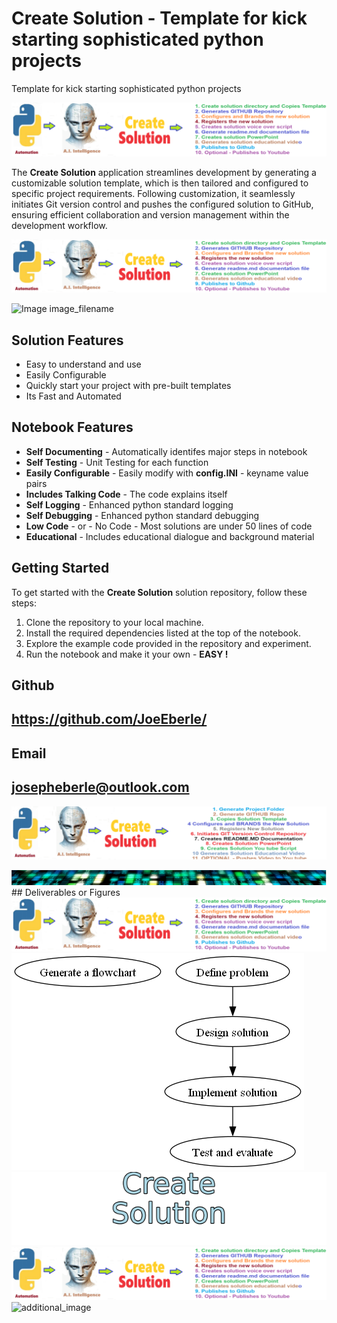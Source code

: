 
# Create Solution - Template for kick starting sophisticated python projects 
Template for kick starting sophisticated python projects 

![Image image_filename](code.png)

The **Create Solution** application streamlines development by generating a customizable solution template, which is then tailored and configured to specific project requirements. Following customization, it seamlessly initiates Git version control and pushes the configured solution to GitHub, ensuring efficient collaboration and version management within the development workflow.

![Image image_filename](sample.png)

![Image image_filename]("solution_sign.png")

## Solution Features
- Easy to understand and use  
- Easily Configurable 
- Quickly start your project with pre-built templates
- Its Fast and Automated

## Notebook Features
- **Self Documenting** - Automatically identifes major steps in notebook 
- **Self Testing** - Unit Testing for each function
- **Easily Configurable** - Easily modify with **config.INI** - keyname value pairs
- **Includes Talking Code** - The code explains itself 
- **Self Logging** - Enhanced python standard logging   
- **Self Debugging** - Enhanced python standard debugging
- **Low Code** - or - No Code  - Most solutions are under 50 lines of code
- **Educational** - Includes educational dialogue and background material
    
## Getting Started
To get started with the **Create Solution** solution repository, follow these steps:
1. Clone the repository to your local machine.
2. Install the required dependencies listed at the top of the notebook.
3. Explore the example code provided in the repository and experiment.
4. Run the notebook and make it your own - **EASY !**
    

## Github    
## https://github.com/JoeEberle/ 

## Email 
## josepheberle@outlook.com 

    
![Developer](developer.png)

![Brand](brand.png)
    ## Deliverables or Figures![additional_image](create_solution.png)  <br>![additional_image](flowchart.png.png)  <br>![additional_image](solution_stacked_sign.png)  <br>![additional_image](solution_template.png)  <br>![additional_image](sample-checkpoint.png)  <br>